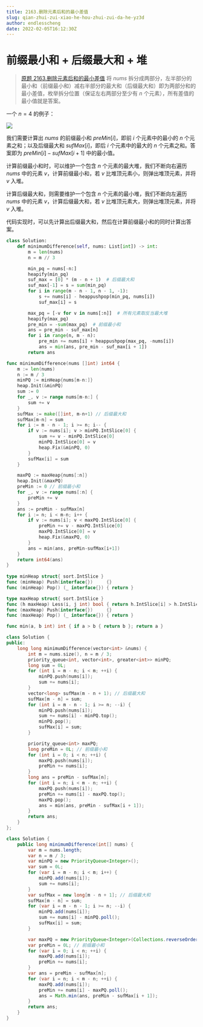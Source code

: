 ```yaml
---
title: 2163.删除元素后和的最小差值
slug: qian-zhui-zui-xiao-he-hou-zhui-zui-da-he-yz3d
author: endlesscheng
date: 2022-02-05T16:12:30Z
---
```

# 前缀最小和 + 后缀最大和 + 堆
 
> [原题 2163.删除元素后和的最小差值](https://leetcode.cn/problems/minimum-difference-in-sums-after-removal-of-elements)
将 $\textit{nums}$ 拆分成两部分，左半部分的最小和（前缀最小和）减右半部分的最大和（后缀最大和）即为两部分和的最小差值，枚举拆分位置（保证左右两部分至少有 $n$ 个元素），所有差值的最小值就是答案。

一个 $n=4$ 的例子：

![](https://pic.leetcode-cn.com/1644495549-IzYFpw-LC2163.drawio.png)

我们需要计算出 $\textit{nums}$ 的前缀最小和 $\textit{preMin}[i]$，即前 $i$ 个元素中的最小的 $n$ 个元素之和；以及后缀最大和 $\textit{sufMax}[i]$，即后 $i$ 个元素中的最大的 $n$ 个元素之和。答案即为 $\textit{preMin}[i]-\textit{sufMax}[i+1]$ 中的最小值。

计算前缀最小和时，可以维护一个包含 $n$ 个元素的最大堆，我们不断向右遍历 $\textit{nums}$ 中的元素 $v$，计算前缀最小和，若 $v$ 比堆顶元素小，则弹出堆顶元素，并将 $v$ 入堆。

计算后缀最大和，则需要维护一个包含 $n$ 个元素的最小堆，我们不断向左遍历 $\textit{nums}$ 中的元素 $v$，计算后缀最大和，若 $v$ 比堆顶元素大，则弹出堆顶元素，并将 $v$ 入堆。

代码实现时，可以先计算出后缀最大和，然后在计算前缀最小和的同时计算出答案。

```Python [sol1-Python3]
class Solution:
    def minimumDifference(self, nums: List[int]) -> int:
        m = len(nums)
        n = m // 3

        min_pq = nums[-n:]
        heapify(min_pq)
        suf_max = [0] * (m - n + 1)  # 后缀最大和
        suf_max[-1] = s = sum(min_pq)
        for i in range(m - n - 1, n - 1, -1):
            s += nums[i] - heappushpop(min_pq, nums[i])
            suf_max[i] = s

        max_pq = [-v for v in nums[:n]]  # 所有元素取反当最大堆
        heapify(max_pq)
        pre_min = -sum(max_pq)  # 前缀最小和
        ans = pre_min - suf_max[n]
        for i in range(n, m - n):
            pre_min += nums[i] + heappushpop(max_pq, -nums[i])
            ans = min(ans, pre_min - suf_max[i + 1])
        return ans
```

```go [sol1-Go]
func minimumDifference(nums []int) int64 {
	m := len(nums)
	n := m / 3
	minPQ := minHeap{nums[m-n:]}
	heap.Init(&minPQ)
	sum := 0
	for _, v := range nums[m-n:] {
		sum += v
	}
	sufMax := make([]int, m-n+1) // 后缀最大和
	sufMax[m-n] = sum
	for i := m - n - 1; i >= n; i-- {
		if v := nums[i]; v > minPQ.IntSlice[0] {
			sum += v - minPQ.IntSlice[0]
			minPQ.IntSlice[0] = v
			heap.Fix(&minPQ, 0)
		}
		sufMax[i] = sum
	}

	maxPQ := maxHeap{nums[:n]}
	heap.Init(&maxPQ)
	preMin := 0 // 前缀最小和
	for _, v := range nums[:n] {
		preMin += v
	}
	ans := preMin - sufMax[n]
	for i := n; i < m-n; i++ {
		if v := nums[i]; v < maxPQ.IntSlice[0] {
			preMin += v - maxPQ.IntSlice[0]
			maxPQ.IntSlice[0] = v
			heap.Fix(&maxPQ, 0)
		}
		ans = min(ans, preMin-sufMax[i+1])
	}
	return int64(ans)
}
 
type minHeap struct{ sort.IntSlice }
func (minHeap) Push(interface{})     {}
func (minHeap) Pop() (_ interface{}) { return }

type maxHeap struct{ sort.IntSlice }
func (h maxHeap) Less(i, j int) bool { return h.IntSlice[i] > h.IntSlice[j] }
func (maxHeap) Push(interface{})     {}
func (maxHeap) Pop() (_ interface{}) { return }

func min(a, b int) int { if a > b { return b }; return a }
```

```C++ [sol1-C++]
class Solution {
public:
    long long minimumDifference(vector<int> &nums) {
        int m = nums.size(), n = m / 3;
        priority_queue<int, vector<int>, greater<int>> minPQ;
        long sum = 0L;
        for (int i = m - n; i < m; ++i) {
            minPQ.push(nums[i]);
            sum += nums[i];
        }
        vector<long> sufMax(m - n + 1); // 后缀最大和
        sufMax[m - n] = sum;
        for (int i = m - n - 1; i >= n; --i) {
            minPQ.push(nums[i]);
            sum += nums[i] - minPQ.top();
            minPQ.pop();
            sufMax[i] = sum;
        }

        priority_queue<int> maxPQ;
        long preMin = 0L; // 前缀最小和
        for (int i = 0; i < n; ++i) {
            maxPQ.push(nums[i]);
            preMin += nums[i];
        }
        long ans = preMin - sufMax[n];
        for (int i = n; i < m - n; ++i) {
            maxPQ.push(nums[i]);
            preMin += nums[i] - maxPQ.top();
            maxPQ.pop();
            ans = min(ans, preMin - sufMax[i + 1]);
        }
        return ans;
    }
};
```

```java [sol1-Java]
class Solution {
    public long minimumDifference(int[] nums) {
        var m = nums.length;
        var n = m / 3;
        var minPQ = new PriorityQueue<Integer>();
        var sum = 0L;
        for (var i = m - n; i < m; i++) {
            minPQ.add(nums[i]);
            sum += nums[i];
        }
        var sufMax = new long[m - n + 1]; // 后缀最大和
        sufMax[m - n] = sum;
        for (var i = m - n - 1; i >= n; --i) {
            minPQ.add(nums[i]);
            sum += nums[i] - minPQ.poll();
            sufMax[i] = sum;
        }

        var maxPQ = new PriorityQueue<Integer>(Collections.reverseOrder());
        var preMin = 0L; // 前缀最小和
        for (var i = 0; i < n; ++i) {
            maxPQ.add(nums[i]);
            preMin += nums[i];
        }
        var ans = preMin - sufMax[n];
        for (var i = n; i < m - n; ++i) {
            maxPQ.add(nums[i]);
            preMin += nums[i] - maxPQ.poll();
            ans = Math.min(ans, preMin - sufMax[i + 1]);
        }
        return ans;
    }
}
```


